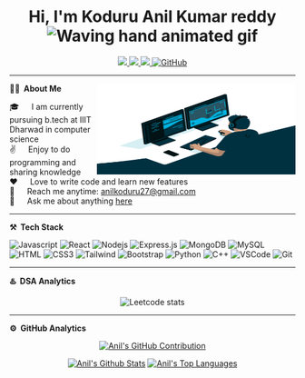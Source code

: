 <p align="center"> 
         <h1 align="center"> Hi, I'm Koduru Anil Kumar reddy <img src="https://raw.githubusercontent.com/nixin72/nixin72/master/wave.gif" alt="Waving hand animated gif" height="45" width="45" /></h1>
</p>
<p align="center">
<a href="https://www.linkedin.com/in/anil-koduru-17aa13214/"><img src="https://img.shields.io/badge/LinkedIn-0077B5?style=for-the-badge&logo=linkedin&logoColor=white"/> </a>
<a href="https://leetcode.com/Anil127/"><img src="https://img.shields.io/badge/-LeetCode-FFA116?style=for-the-badge&logo=LeetCode&logoColor=black"/> </a>
<a href="mailto:anilkoduru27@gmail.com"><img src="https://img.shields.io/badge/Gmail-D14836?style=for-the-badge&logo=gmail&logoColor=white"/> </a>
<a href="https://drive.google.com/file/d/1pSEsqmre-5SbxXvsC7qT8g_1-3-Z-9os/view?usp=sharing"><img src="https://img.shields.io/badge/Resume-brightgreen?style=for-the-badge" alt="GitHub"> </a>
</p>

<!-- About Section -->
***
**👨‍💻 &nbsp;About Me**
<img align="right" width="350" height="160" src="/assests/coding.gif" alt="Coding gif" />

<p>
         
  🎓 &emsp; I am currently pursuing b.tech at IIIT Dharwad in computer science<br/>
  ✌️ &emsp; Enjoy to do programming and sharing knowledge <br/>
  ❤️ &emsp; Love to write code and learn new features<br/>
  📧 &emsp; Reach me anytime: anilkoduru27@gmail.com<br/>
  💬 &emsp; Ask me about anything [here](https://github.com/anilkoduru/anilkoduru/issues)
</p>

***
**⚒️ &nbsp;Tech Stack**

![Javascript](https://img.shields.io/badge/Javascript-F0DB4F?style=for-the-badge&labelColor=black&logo=javascript&logoColor=F0DB4F)
![React](https://img.shields.io/badge/-React-61DBFB?style=for-the-badge&labelColor=black&logo=react&logoColor=61DBFB)
![Nodejs](https://img.shields.io/badge/Nodejs-3C873A?style=for-the-badge&labelColor=black&logo=node.js&logoColor=3C873A)
![Express.js](https://img.shields.io/badge/Express.js-000000?style=for-the-badge&logo=express&logoColor=white)
![MongoDB](https://img.shields.io/badge/MongoDB-4EA94B?style=for-the-badge&logo=mongodb&logoColor=white)
![MySQL](https://img.shields.io/badge/mysql-%2300f.svg?style=for-the-badge&logo=mysql&logoColor=white)
![HTML](https://img.shields.io/badge/HTML5-E34F26?style=for-the-badge&logo=html5&logoColor=white)
![CSS3](https://img.shields.io/badge/CSS3-1572B6?style=for-the-badge&logo=css3&logoColor=white)
![Tailwind](https://img.shields.io/badge/Tailwind_CSS-092749?style=for-the-badge&logo=tailwindcss&logoColor=06B6D4&labelColor=000000)
![Bootstrap](https://img.shields.io/badge/Bootstrap-563D7C?style=for-the-badge&logo=bootstrap&logoColor=white)
![Python](https://img.shields.io/badge/python-3670A0?style=for-the-badge&logo=python&logoColor=ffdd54)
![C++](https://img.shields.io/badge/c++-%2300599C.svg?style=for-the-badge&logo=c%2B%2B&logoColor=white)
![VSCode](https://img.shields.io/badge/Visual_Studio-0078d7?style=for-the-badge&logo=visual%20studio&logoColor=white)
![Git](https://img.shields.io/badge/Git-F05032?style=for-the-badge&logo=git&logoColor=white)
<br/>

***
**♨️ &nbsp;DSA Analytics**

<p align="center"> <img src="https://leetcard.jacoblin.cool/Anil127?site=us?theme=dark&font=Noto%20Sans&ext=contest" 
         alt="Leetcode stats" height="350"/></p>

***
**⚙️ &nbsp;GitHub Analytics**
 
<p align="center">
  <a href="https://github.com/anilkoduru">
    <img src="https://github-profile-summary-cards.vercel.app/api/cards/profile-details?username=anilkoduru&theme=react" height="160px" alt="Anil's GitHub Contribution"/>
  </a>
</p>

<p align="center">
<a> 
    <a href="https://github.com/anilkoduru"><img alt="Anil's Github Stats" src="https://denvercoder1-github-readme-stats.vercel.app/api?username=anilkoduru&show_icons=true&count_private=true&theme=react&border_color=ffffff&bg_color=0D1117" height="160px" width="49.5%"/></a>
  <a href="https://github.com/anilkoduru"><img alt="Anil's Top Languages" src="https://denvercoder1-github-readme-stats.vercel.app/api/top-langs/?username=anilkoduru&langs_count=8&layout=compact&theme=react&border_color=ffffff&bg_color=0D1117" height="160px" width="49.5%"/></a>
  <br/>
</a>
</p>

<!--
**anilkoduru/anilkoduru** is a ✨ _special_ ✨ repository because its `README.md` (this file) appears on your GitHub profile.

Here are some ideas to get you started:

- 🔭 I’m currently working on ...
- 🌱 I’m currently learning ...
- 👯 I’m looking to collaborate on ...
- 🤔 I’m looking for help with ...
- 💬 Ask me about ...
- 📫 How to reach me: ...
- 😄 Pronouns: ...
- ⚡ Fun fact: ...
-->
